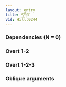```yaml
---
layout: entry
title: དགེས་
vid: Hill:0244
---
```

### Dependencies (N = 0)


### Overt 1-2


### Overt 1-2-3


### Oblique arguments
